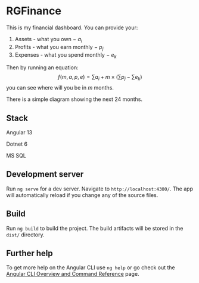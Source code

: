 # RGFinance

This is my financial dashboard. You can provide your:

1. Assets - what you own $-$ $a_i$
2. Profits - what you earn monthly $-$ $p_j$
3. Expenses - what you spend monthly $-$ $e_k$

Then by running an equation:
$$f(m, a, p, e) = \sum a_i + m \times \big(\sum p_j - \sum e_k\big)$$
you can see where will you be in $m$ months.

There is a simple diagram showing the next 24 months.

## Stack

Angular 13

Dotnet 6

MS SQL

## Development server

Run `ng serve` for a dev server. Navigate to `http://localhost:4300/`. The app will automatically reload if you change any of the source files.

## Build

Run `ng build` to build the project. The build artifacts will be stored in the `dist/` directory.

## Further help

To get more help on the Angular CLI use `ng help` or go check out the [Angular CLI Overview and Command Reference](https://angular.io/cli) page.
